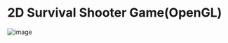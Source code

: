 # 2D Survival Shooter Game(OpenGL)
![image](https://user-images.githubusercontent.com/56962587/157333066-75bd1291-6502-4e8f-84c6-3d0616b54c24.png)
